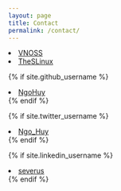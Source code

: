 ```yaml
---
layout: page
title: Contact
permalink: /contact/
---
```


<li>
  <a href="mailto:huynhok.uit@vnoss.org">
    <i class="fa fa-envelope"></i> VNOSS
  </a>
</li>


<li>
  <a href="mailto:severus@theslinux.org">
    <i class="fa fa-envelope"></i> TheSLinux
  </a>
</li>

{% if site.github_username %}
  <li>
    <a target="_blank" href="https://github.com/{{ site.github_username }}">
      <i class="fa fa-github"></i> NgoHuy
    </a>
  </li>
{% endif %}

{% if site.twitter_username %}
  <li>
    <a target="_blank" href="https://twitter.com/{{ site.twitter_username }}">
      <i class="fa fa-twitter"></i> Ngo_Huy
    </a>
  </li>
{% endif %}

{% if site.linkedin_username %}
  <li>
    <a target="_blank" href="https://vn.linkedin.com/in/{{ site.linkedin_username }}">
      <i class="fa fa-linkedin"></i> severus
    </a>
  </li>
{% endif %}
